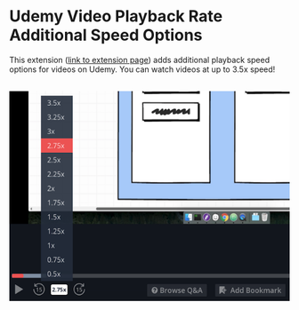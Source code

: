 # Udemy Video Playback Rate Additional Speed Options

This extension ([link to extension page](https://chrome.google.com/webstore/detail/udemy-video-playback-spee/jipobffkabkgddgmdmmgjoaopbnjnffn?hl=en-US&gl=US)) adds additional playback speed options for videos on Udemy.
You can watch videos at up to 3.5x speed!
<br/>
<br/>

![Example Image](/screenshots/example.png)